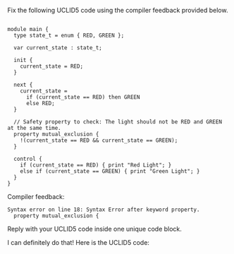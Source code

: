 
Fix the following UCLID5 code using the compiler feedback provided below.

```

module main {
  type state_t = enum { RED, GREEN };

  var current_state : state_t;

  init {
    current_state = RED;
  }

  next {
    current_state = 
      if (current_state == RED) then GREEN
      else RED;
  }

  // Safety property to check: The light should not be RED and GREEN at the same time.
  property mutual_exclusion {
    !(current_state == RED && current_state == GREEN);
  }

  control {
    if (current_state == RED) { print "Red Light"; }
    else if (current_state == GREEN) { print "Green Light"; }
  }
}
```

Compiler feedback:

```
Syntax error on line 18: Syntax Error after keyword property.
  property mutual_exclusion {

```
Reply with your UCLID5 code inside one unique code block.

I can definitely do that! Here is the UCLID5 code:
```
